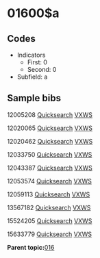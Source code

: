 # 01600$a

## Codes

-   Indicators
    -   First: 0
    -   Second: 0
-   Subfield: a

## Sample bibs

12005208 [Quicksearch](https://search.library.yale.edu/catalog/12005208) [VXWS](http://prodorbis.library.yale.edu:7014/vxws/GetHoldingsService?bibId=12005208)

12020065 [Quicksearch](https://search.library.yale.edu/catalog/12020065) [VXWS](http://prodorbis.library.yale.edu:7014/vxws/GetHoldingsService?bibId=12020065)

12020462 [Quicksearch](https://search.library.yale.edu/catalog/12020462) [VXWS](http://prodorbis.library.yale.edu:7014/vxws/GetHoldingsService?bibId=12020462)

12033750 [Quicksearch](https://search.library.yale.edu/catalog/12033750) [VXWS](http://prodorbis.library.yale.edu:7014/vxws/GetHoldingsService?bibId=12033750)

12043387 [Quicksearch](https://search.library.yale.edu/catalog/12043387) [VXWS](http://prodorbis.library.yale.edu:7014/vxws/GetHoldingsService?bibId=12043387)

12053574 [Quicksearch](https://search.library.yale.edu/catalog/12053574) [VXWS](http://prodorbis.library.yale.edu:7014/vxws/GetHoldingsService?bibId=12053574)

12059113 [Quicksearch](https://search.library.yale.edu/catalog/12059113) [VXWS](http://prodorbis.library.yale.edu:7014/vxws/GetHoldingsService?bibId=12059113)

13567182 [Quicksearch](https://search.library.yale.edu/catalog/13567182) [VXWS](http://prodorbis.library.yale.edu:7014/vxws/GetHoldingsService?bibId=13567182)

15524205 [Quicksearch](https://search.library.yale.edu/catalog/15524205) [VXWS](http://prodorbis.library.yale.edu:7014/vxws/GetHoldingsService?bibId=15524205)

15633779 [Quicksearch](https://search.library.yale.edu/catalog/15633779) [VXWS](http://prodorbis.library.yale.edu:7014/vxws/GetHoldingsService?bibId=15633779)

**Parent topic:**[016](../../tags/016/016.md)

